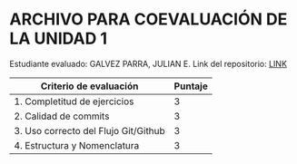 # ARCHIVO PARA COEVALUACIÓN DE LA UNIDAD 1

Estudiante evaluado: GALVEZ PARRA, JULIAN E.
Link del repositorio: [LINK](https://github.com/hacUPB/git-and-github-JulianG26-08.git)

|Criterio de evaluación|Puntaje|
|---|---|
|1. Completitud de ejercicios| 3 |
|2. Calidad de commits| 3 |
|3. Uso correcto del Flujo Git/Github| 3 |
|4. Estructura y Nomenclatura| 3 |

